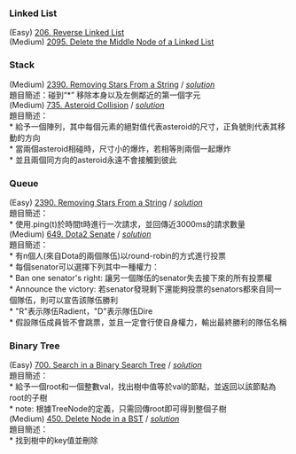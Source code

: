 ### Linked List 
(Easy) [206. Reverse Linked List](./Linked%20List/206_Reverse_Linked_List.java)  
(Medium) [2095. Delete the Middle Node of a Linked List](./Linked%20List/2095.java)  
### Stack
(Medium) [2390. Removing Stars From a String](https://leetcode.com/problems/removing-stars-from-a-string/description/?envType=study-plan-v2&envId=leetcode-75) / [*solution*](./Stack/2390.java)  
    題目簡述：碰到“*” 移除本身以及左側鄰近的第一個字元   
(Medium) [735. Asteroid Collision](https://leetcode.com/problems/asteroid-collision/?envType=study-plan-v2&envId=leetcode-75) / [*solution*](./Stack/735.java)  
    題目簡述：  
    *   給予一個陣列，其中每個元素的絕對值代表asteroid的尺寸，正負號則代表其移動的方向  
    *   當兩個asteroid相碰時，尺寸小的爆炸，若相等則兩個一起爆炸  
    *   並且兩個同方向的asteroid永遠不會接觸到彼此  
### Queue
(Easy) [2390. Removing Stars From a String](https://leetcode.com/problems/number-of-recent-calls/?envType=study-plan-v2&envId=leetcode-75) / [*solution*](./Queue/2390.java)   
    題目簡述：  
    *   使用.ping(t)於時間t時進行一次請求，並回傳近3000ms的請求數量  
(Medium) [649. Dota2 Senate](https://leetcode.com/problems/dota2-senate/?envType=study-plan-v2&envId=leetcode-75) 
/ [*solution*](./Queue/649.java)   
    題目簡述：  
    *   有n個人(來自Dota的兩個隊伍)以round-robin的方式進行投票  
    *   每個senator可以選擇下列其中一種權力：  
        *   Ban one senator's right: 讓另一個隊伍的senator失去接下來的所有投票權  
        *   Announce the victory: 若senator發現剩下還能夠投票的senators都來自同一個隊伍，則可以宣告該隊伍勝利  
    *   "R"表示隊伍Radient，"D"表示隊伍Dire  
    *   假設隊伍成員皆不會跳票，並且一定會行使自身權力，輸出最終勝利的隊伍名稱
### Binary Tree
(Easy) [700. Search in a Binary Search Tree](https://leetcode.com/problems/search-in-a-binary-search-tree/description/?envType=study-plan-v2&envId=leetcode-75) / [*solution*](./Tree/700.java)  
    題目簡述：  
    *   給予一個root和一個整數val，找出樹中值等於val的節點，並返回以該節點為root的子樹  
    *   note: 根據TreeNode的定義，只需回傳root即可得到整個子樹  
(Medium) [450. Delete Node in a BST](https://leetcode.com/problems/delete-node-in-a-bst/description/?envType=study-plan-v2&envId=leetcode-75) / [*solution*](./Tree/450.java)  
    題目簡述：  
    *   找到樹中的key值並刪除   
